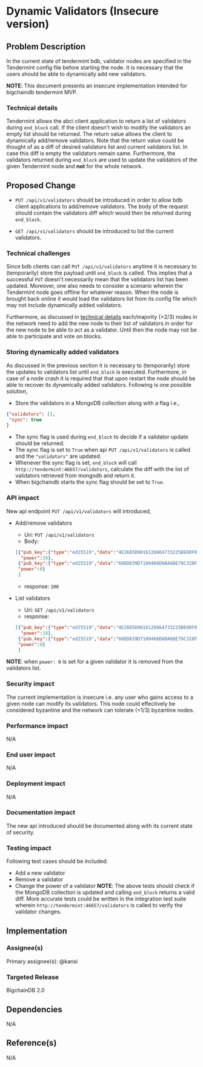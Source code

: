 # Dynamic Validators (Insecure version)

## Problem Description
In the current state of tendermint bdb, validator nodes are specified in the Tendermint config file before starting the node. It is necessary that the users should be able to dynamically add new validators.

**NOTE**: This document presents an insecure implementation intended for bigchaindb tendermint MVP.

### Technical details
Tendermint allows the abci client application to return a list of validators during `end_block` call. If the client doesn't wish to modify the validators an empty list should be returned. The return value allows the client to dynamically add/remove validators. Note that the return value could be thought of as a diff of desired validators list and current validators list. In case this diff is empty the validators remain same. Furthermore, the validators returned during `end_block` are used to update the validators of the given Tendermint node and **not** for the whole network.


## Proposed Change
- `PUT /api/v1/validators` should be introduced in order to allow bdb client applications to add/remove validators. The body of the request should contain the validators diff which would then be returned during `end_block`.

- `GET /api/v1/validators` should be introduced to list the current validators.

### Technical challenges
Since bdb clients can call `PUT /api/v1/validators` anytime it is necessary to (temporarily) store the payload until `end_block` is called. This implies that a successful `PUT` doesn't necessarily mean that the validators list has been updated. Moreover, one also needs to consider a scenario wherein the Tendermint node goes offline for whatever reason. When the node is brought back online it would load the validators list from its config file which may not include dynamically added validators.

Furthermore, as discussed in [technical details](#technical-details) each/majority (>2/3) nodes in the network need to add the new node to their list of validators in order for the new node to be able to act as a validator. Until then the node may not be able to participate and vote on blocks.


### Storing dynamically added validators
As discussed in the previous section it is necessary to (temporarily) store the updates to validators list until `end_block` is executed. Furthermore, in case of a node crash it is required that that upon restart the node should be able to recover its dynamically added validators. Following is one possible solution,

- Store the validators in a MongoDB collection along with a flag i.e.,
```json
{"validators": [],
 "sync": true
}
```
- The sync flag is used during `end_block` to decide if a validator update should be returned.
- The sync flag is set to `True` when api `PUT /api/v1/validators` is called and the `"validators"` are updated.
- Whenever the sync flag is set, `end_block` will call `http://tendermint:46657/validators`, calculate the diff with the list of validators retrieved from mongodb and return it.
- When bigchaindb starts the sync flag should be set to `True`.


### API impact
New api endpoint `PUT /api/v1/validators` will introduced,

- Add/remove validators
  - Uri: `PUT /api/v1/validators`
  - Body: 
  ```json
  [{"pub_key":{"type":"ed25519","data":"4E2685D9016126864733225BE00F005515200727FBAB1312FC78C8B76831255A"},
    "power":10},
   {"pub_key":{"type":"ed25519","data":"608D839D7100466D6BA6BE79C320F8B81DE93CFAA58CF9768CF921C6371F2553"},
   "power":0}
   ]
   ```
   - response: `200`

- List validators
  - Uri: `GET /api/v1/validators`
  - response: 
  ```json
  [{"pub_key":{"type":"ed25519","data":"4E2685D9016126864733225BE00F005515200727FBAB1312FC78C8B76831255A"},
    "power":10},
   {"pub_key":{"type":"ed25519","data":"608D839D7100466D6BA6BE79C320F8B81DE93CFAA58CF9768CF921C6371F2553"},
   "power":0}
   ]
  ```

**NOTE**: when `power: 0` is set for a given validator it is removed from the validators list.

### Security impact
The current implementation is insecure i.e. any user who gains access to a given node can modify its validators. This node could effectively be considered byzantine and the network can tolerate (<1/3) byzantine nodes.

### Performance impact
N/A

### End user impact
N/A

### Deployment impact
N/A

### Documentation impact
The new api introduced should be documented along with its current state of security.


### Testing impact
Following test cases should be included:
- Add a new validator
- Remove a validator
- Change the power of a validator
**NOTE**: The above tests should check if the MongoDB collection is updated and calling `end_block` returns a valid diff. More accurate tests could be written in the integration test suite wherein `http://tendermint:46657/validators` is called to verify the validator changes.

## Implementation

### Assignee(s)
Primary assignee(s): @kansi

### Targeted Release
BigchainDB 2.0


## Dependencies
N/A


## Reference(s)
N/A
